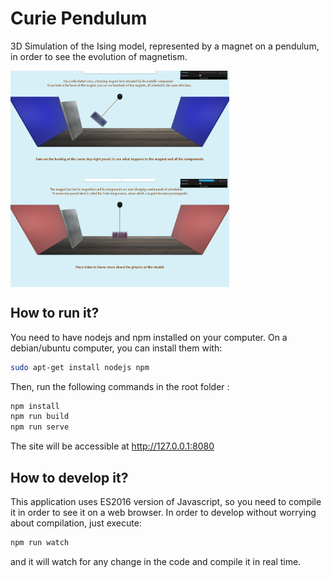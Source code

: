 # Curie Pendulum
3D Simulation of the Ising model, represented by a magnet on a pendulum, in order to see the evolution of magnetism.

<img align="center" src="/images/screenshots/cold.png" width="350" /> <img align="center" src="/images/screenshots/hot.png" width="350" />

## How to run it?

You need to have nodejs and npm installed on your computer. On a debian/ubuntu computer, you can install them with:
```bash
sudo apt-get install nodejs npm
```

Then, run the following commands in the root folder :
```bash
npm install
npm run build
npm run serve
```

The site will be accessible at http://127.0.0.1:8080

## How to develop it?

This application uses ES2016 version of Javascript, so you need to compile it in order to see it on a web browser.
In order to develop without worrying about compilation, just execute:
```bash
npm run watch
```
and it will watch for any change in the code and compile it in real time.
